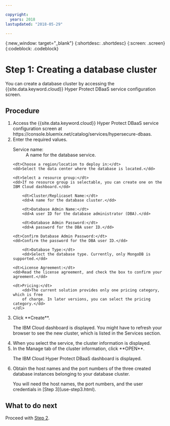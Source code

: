 ```yaml
---

copyright:
  years: 2018
lastupdated: "2018-05-29"

---
```


{:new_window: target="_blank"}
{:shortdesc: .shortdesc}
{:screen: .screen}
{:codeblock: .codeblock}

# Step 1: Creating a database cluster

You can create a database cluster by accessing the {{site.data.keyword.cloud}} Hyper Protect DBaaS service configuration screen.

## Procedure

<ol>
<li>Access the {{site.data.keyword.cloud}} Hyper Protect DBaaS service configuration screen at 
https://console.bluemix.net/catalog/services/hypersecure-dbaas.</li>
<li>Enter the required values.
	<dl>
		<dt>Service name:</dt>
		<dd>A name for the database service.</dd>

    <dt>Choose a region/location to deploy in:</dt>
    <dd>Select the data center where the database is located.</dd>

    <dt>Select a resource group:</dt>
    <dd>If no resource group is selectable, you can create one on the IBM Cloud dashboard.</dd>

		<dt>Cluster/Replicaset Name:</dt>
		<dd>A name for the database cluster.</dd>

		<dt>Database Admin Name:</dt>
		<dd>A user ID for the database administrator (DBA).</dd>

		<dt>Database Admin Password:</dt>
		<dd>A password for the DBA user ID.</dd>

    <dt>Confirm Database Admin Password:</dt>
    <dd>Confirm the password for the DBA user ID.</dd>

		<dt>Database Type:</dt>
		<dd>Select the database type. Currently, only MongoDB is supported.</dd>

    <dt>License Agreement:</dt>
    <dd>Read the license agreement, and check the box to confirm your agreement.</dd>

    <dt>Pricing:</dt>
		<dd>The current solution provides only one pricing category, which is free
		of charge. In later versions, you can select the pricing category.</dd>
	</dl>
</li>
<li>Click **Create**.

<p>The IBM Cloud dashboard is displayed. You might have to refresh your browser to see the new cluster, 
which is listed in the Services section.</p></li>

<li>When you select the service, the cluster information is displayed.</li>
<li>In the Manage tab of the cluster information, click **OPEN**.
	<p>The IBM Cloud Hyper Protect DBaaS dashboard is displayed.</p></li>
<li>Obtain the host names and the port numbers of the three created database instances belonging to your database cluster.
	<p> You will need the host names, the port numbers, and the user credentials in [Step 3](use-step3.html).
</p></li>
</ol>

## What to do next

Proceed with [Step 2](use-step2.html).
